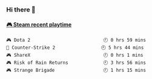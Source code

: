 ### Hi there 👋

<!-- steam-box start -->
#### <a href="https://gist.github.com/14533c16fc1440db3e01f655bd6a8970" target="_blank">🎮 Steam recent playtime</a>
```text
🎮 Dota 2                           🕘 0 hrs 59 mins
🔫 Counter-Strike 2                 🕘 5 hrs 44 mins
🎮 ShareX                           🕘 0 hrs 1 mins
🎮 Risk of Rain Returns             🕘 3 hrs 56 mins
🎮 Strange Brigade                  🕘 1 hrs 15 mins
```
<!-- Powered by https://github.com/YouEclipse/steam-box . -->
<!-- steam-box end -->

<!--
**jadehare/jadehare** is a ✨ _special_ ✨ repository because its `README.md` (this file) appears on your GitHub profile.

Here are some ideas to get you started:

- 🔭 I’m currently working on ...
- 🌱 I’m currently learning ...
- 👯 I’m looking to collaborate on ...
- 🤔 I’m looking for help with ...
- 💬 Ask me about ...
- 📫 How to reach me: ...
- 😄 Pronouns: ...
- ⚡ Fun fact: ...
-->
